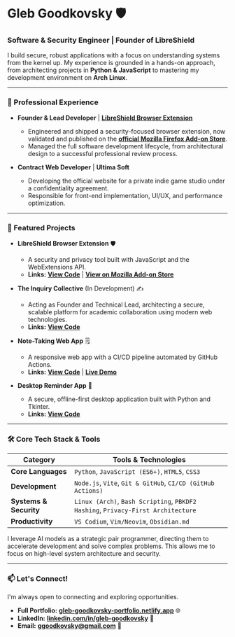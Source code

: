 # Gleb Goodkovsky 🛡️
### Software & Security Engineer | Founder of LibreShield

I build secure, robust applications with a focus on understanding systems from the kernel up. My experience is grounded in a hands-on approach, from architecting projects in **Python & JavaScript** to mastering my development environment on **Arch Linux**.

---

### 💼 Professional Experience

-   **Founder & Lead Developer** | **[LibreShield Browser Extension](https://github.com/GlebGoodkovsky/libreshield)**
    -   Engineered and shipped a security-focused browser extension, now validated and published on the **[official Mozilla Firefox Add-on Store](https://addons.mozilla.org/en-US/firefox/addon/libreshield/)**.
    -   Managed the full software development lifecycle, from architectural design to a successful professional review process.

-   **Contract Web Developer** | **Ultima Soft**
    -   Developing the official website for a private indie game studio under a confidentiality agreement.
    -   Responsible for front-end implementation, UI/UX, and performance optimization.

---

### 🚀 Featured Projects

-   **LibreShield Browser Extension** 🛡️
    -   A security and privacy tool built with JavaScript and the WebExtensions API.
    -   **Links:** **[View Code](https://github.com/GlebGoodkovsky/libreshield)** | **[View on Mozilla Add-on Store](https://addons.mozilla.org/en-US/firefox/addon/libreshield/)**

-   **The Inquiry Collective** (In Development) ✍️
    -   Acting as Founder and Technical Lead, architecting a secure, scalable platform for academic collaboration using modern web technologies.
    -   **Links:** **[View Code](https://github.com/GlebGoodkovsky/the-inquiry-collective)**

-   **Note-Taking Web App** 🗒️
    -   A responsive web app with a CI/CD pipeline automated by GitHub Actions.
    -   **Links:** **[View Code](https://github.com/GlebGoodkovsky/my-note-app-pro)** | **[Live Demo](https://glebgoodkovsky.github.io/my-note-app-pro/)**

-   **Desktop Reminder App** 🔔
    -   A secure, offline-first desktop application built with Python and Tkinter.
    -   **Links:** **[View Code](https://github.com/GlebGoodkovsky/simple-reminder-app)**

---

### 🛠️ Core Tech Stack & Tools

| Category              | Tools & Technologies                                                              |
| --------------------- | --------------------------------------------------------------------------------- |
| **Core Languages**    | `Python`, `JavaScript (ES6+)`, `HTML5`, `CSS3`                                    |
| **Development**       | `Node.js`, `Vite`, `Git & GitHub`, `CI/CD (GitHub Actions)`                       |
| **Systems & Security**| `Linux (Arch)`, `Bash Scripting`, `PBKDF2 Hashing`, `Privacy-First Architecture`    |
| **Productivity**      | `VS Codium`, `Vim/Neovim`, `Obsidian.md`                                          |

I leverage AI models as a strategic pair programmer, directing them to accelerate development and solve complex problems. This allows me to focus on high-level system architecture and security.

---

### 📫 Let's Connect!

I'm always open to connecting and exploring opportunities.

-   **Full Portfolio:** **[gleb-goodkovsky-portfolio.netlify.app](https://gleb-goodkovsky-portfolio.netlify.app/)** 🌐
-   **LinkedIn:** **[linkedin.com/in/gleb-goodkovsky](https://www.linkedin.com/in/gleb-goodkovsky)** 🔗
-   **Email:** **ggoodkovsky@gmail.com** 📧
